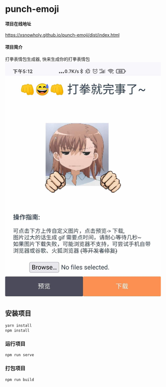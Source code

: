 # punch-emoji

#### 项目在线地址
https://xsnowholy.github.io/punch-emoji/dist/index.html
#### 项目简介
打拳表情包生成器, 快来生成你的打拳表情包
![demo](./src/assets/demo.jpg)

## 安装项目
```
yarn install
npm install
```

### 运行项目
```
npm run serve
```

### 打包项目
```
npm run build
```